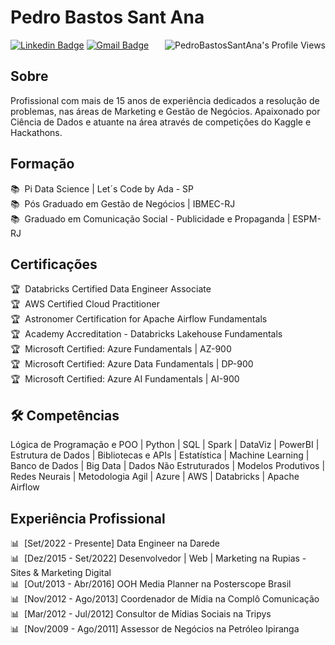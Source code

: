 # Pedro Bastos Sant Ana

<img align="right" src="https://komarev.com/ghpvc/?username=pedrobsantana&style=for-the-badge" alt="PedroBastosSantAna's Profile Views" />

[![Linkedin Badge](https://img.shields.io/badge/LinkedIn-PedroBastosSantAna-blue?style=flat-square&logo=Linkedin&logoColor=white&link=https://www.linkedin.com/in/pedrobastossantana/)](https://www.linkedin.com/in/pedrobastossantana/)
[![Gmail Badge](https://img.shields.io/badge/-pedrosan84@gmail.com-c14438?style=flat-square&logo=Gmail&logoColor=white&link=mailto:pedrosan84@gmail.com)](mailto:pedrosan84@gmail.com)  

<!--![Pedro Bastos Sant Ana's github stats](https://github-readme-stats.vercel.app/api?username=pedrobsantana&show_icons=true&theme=tokyonight)-->

## Sobre

Profissional com mais de 15 anos de experiência dedicados a resolução de problemas, nas áreas de Marketing e Gestão de Negócios. Apaixonado por Ciência de Dados e atuante na área através de competições do Kaggle e Hackathons.  

## Formação
 
📚 &nbsp;Pi Data Science | Let´s Code by Ada - SP  
📚 &nbsp;Pós Graduado em Gestão de Negócios | IBMEC-RJ   
📚 &nbsp;Graduado em Comunicação Social - Publicidade e Propaganda | ESPM-RJ   

## Certificações

🏆 &nbsp;Databricks Certified Data Engineer Associate  
🏆 &nbsp;AWS Certified Cloud Practitioner   
🏆 &nbsp;Astronomer Certification for Apache Airflow Fundamentals   
🏆 &nbsp;Academy Accreditation - Databricks Lakehouse Fundamentals   
🏆 &nbsp;Microsoft Certified: Azure Fundamentals | AZ-900   
🏆 &nbsp;Microsoft Certified: Azure Data Fundamentals | DP-900   
🏆 &nbsp;Microsoft Certified: Azure AI Fundamentals | AI-900   

## 🛠️ Competências

Lógica de Programação e POO | Python | SQL | Spark | DataViz | PowerBI | Estrutura de Dados | Bibliotecas e APIs | Estatística | Machine Learning | Banco de Dados | Big Data | Dados Não Estruturados | Modelos Produtivos | Redes Neurais | Metodologia Agil | Azure | AWS | Databricks | Apache Airflow  

## Experiência Profissional

📊 &nbsp;[Set/2022 - Presente] Data Engineer na Darede  
📊 &nbsp;[Dez/2015 - Set/2022] Desenvolvedor | Web | Marketing na Rupias - Sites & Marketing Digital  
📊 &nbsp;[Out/2013 - Abr/2016] OOH Media Planner na Posterscope Brasil  
📊 &nbsp;[Nov/2012 - Ago/2013] Coordenador de Mídia na Complô Comunicação  
📊 &nbsp;[Mar/2012 - Jul/2012] Consultor de Mídias Sociais na Tripys  
📊 &nbsp;[Nov/2009 - Ago/2011] Assessor de Negócios na Petróleo Ipiranga
